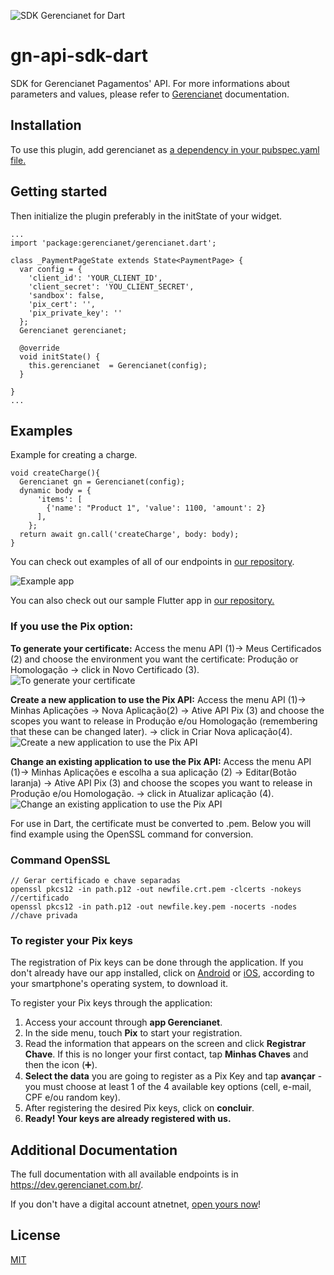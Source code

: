 ![SDK Gerencianet for Dart](https://media-exp1.licdn.com/dms/image/C4D1BAQH9taNIaZyh_Q/company-background_10000/0/1603126623964?e=2159024400&v=beta&t=coQC_AK70vTYL3NdvbeIaeYts8nKumNHjvvIGCmq5XA)

# gn-api-sdk-dart

SDK for Gerencianet Pagamentos' API.
For more informations about parameters and values, please refer to [Gerencianet](http://gerencianet.com.br) documentation.


## Installation
To use this plugin, add gerencianet as [a dependency in your pubspec.yaml file.](https://flutter.dev/docs/development/packages-and-plugins/using-packages)


## Getting started

Then initialize the plugin preferably in the initState of your widget.


```
...
import 'package:gerencianet/gerencianet.dart';

class _PaymentPageState extends State<PaymentPage> {
  var config = {
    'client_id': 'YOUR_CLIENT_ID',
    'client_secret': 'YOU_CLIENT_SECRET',
    'sandbox': false,
    'pix_cert': '',
    'pix_private_key': ''
  };
  Gerencianet gerencianet;

  @override
  void initState() {
    this.gerencianet  = Gerencianet(config);
  }

}
...
```



## Examples

Example for creating a charge.

```
void createCharge(){
  Gerencianet gn = Gerencianet(config);
  dynamic body = {
      'items': [
        {'name': "Product 1", 'value': 1100, 'amount': 2}
      ],
    };
  return await gn.call('createCharge', body: body);
}

```

You can check out examples of all of our endpoints in [our repository](https://github.com/gerencianet/gn-api-sdk-dart/tree/master/examples).


![Example app](https://s3.amazonaws.com/gerencianet-pub-prod-1/printscreen/2021/06/14/igor.pedroso/0fae57-43bb098d-f9e0-4a0a-b424-4c124ff69450.png)

You can also check out our sample Flutter app in [our repository.](https://github.com/gerencianet/gn-api-sdk-flutter-examples)



### If you use the Pix option:

**To generate your certificate:** Access the menu API (1)-> Meus Certificados (2) and choose the environment you want the certificate: Produção or Homologação -> click in Novo Certificado (3). 
![To generate your certificate](https://app-us-east-1.t-cdn.net/5fa37ea6b47fe9313cb4c9ca/posts/603543f7d1778b2d725dea1e/603543f7d1778b2d725dea1e_85669.png)

**Create a new application to use the Pix API:** Access the menu API (1)-> Minhas Aplicações -> Nova Aplicação(2) -> Ative API Pix (3) and choose the scopes you want to release in Produção e/ou Homologação (remembering that these can be changed later). -> click in Criar Nova aplicação(4).
![Create a new application to use the Pix API](https://t-images.imgix.net/https%3A%2F%2Fapp-us-east-1.t-cdn.net%2F5fa37ea6b47fe9313cb4c9ca%2Fposts%2F603543ff4253cf5983339cf1%2F603543ff4253cf5983339cf1_88071.png?width=1240&w=1240&auto=format%2Ccompress&ixlib=js-2.3.1&s=2f24c7ea5674dbbea13773b3a0b1e95c)


**Change an existing application to use the Pix API:** Access the menu API (1)-> Minhas Aplicações e escolha a sua aplicação (2) -> Editar(Botão laranja) -> Ative API Pix (3) and choose the scopes you want to release in Produção e/ou Homologação. -> click in Atualizar aplicação (4).
![Change an existing application to use the Pix API](https://app-us-east-1.t-cdn.net/5fa37ea6b47fe9313cb4c9ca/posts/603544082060b2e9b88bc717/603544082060b2e9b88bc717_22430.png)


For use in Dart, the certificate must be converted to .pem.
Below you will find example using the OpenSSL command for conversion.

### Command OpenSSL
```
// Gerar certificado e chave separadas
openssl pkcs12 -in path.p12 -out newfile.crt.pem -clcerts -nokeys //certificado
openssl pkcs12 -in path.p12 -out newfile.key.pem -nocerts -nodes //chave privada
```

### To register your Pix keys
The registration of Pix keys can be done through the application. If you don't already have our app installed, click on [Android](https://play.google.com/store/apps/details?id=br.com.gerencianet.app) or [iOS](https://apps.apple.com/br/app/gerencianet/id1443363326), according to your smartphone's operating system, to download it.

To register your Pix keys through the application:
1. Access your account through **app Gerencianet**.
2. In the side menu, touch **Pix** to start your registration.
3. Read the information that appears on the screen and click **Registrar Chave**.
    If this is no longer your first contact, tap **Minhas Chaves** and then the icon (➕).
4. **Select the data** you are going to register as a Pix Key and tap **avançar** - you must choose at least 1 of the 4 available key options (cell, e-mail, CPF e/ou random key).
5. After registering the desired Pix keys, click on **concluir**.
6. **Ready! Your keys are already registered with us.**




## Additional Documentation

The full documentation with all available endpoints is in https://dev.gerencianet.com.br/.

If you don't have a digital account atnetnet, [open yours now](https://sistema.gerencianet.com.br/)!

## License ##
[MIT](LICENSE)
